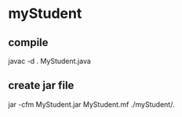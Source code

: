 # myStudent

## compile
javac -d . MyStudent.java

## create jar file
jar -cfm MyStudent.jar MyStudent.mf ./myStudent/*.*
